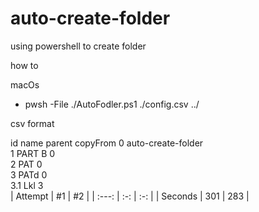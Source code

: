 # auto-create-folder
using powershell to create folder 


how to

macOs
- pwsh -File ./AutoFodler.ps1  ./config.csv  ../



csv format 

id	name	parent	copyFrom
0	auto-create-folder		
1	PART B	0	
2	PAT	0	
3	PATd	0	
3.1	Lkl	3	
| Attempt | #1  | #2  |
| :---:   | :-: | :-: |
| Seconds | 301 | 283 |

